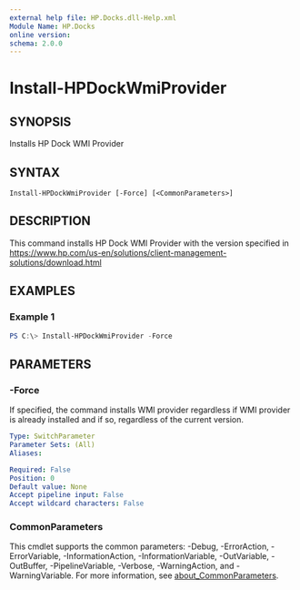 ```yaml
---
external help file: HP.Docks.dll-Help.xml
Module Name: HP.Docks
online version:
schema: 2.0.0
---
```


# Install-HPDockWmiProvider

## SYNOPSIS
Installs HP Dock WMI Provider

## SYNTAX

```
Install-HPDockWmiProvider [-Force] [<CommonParameters>]
```

## DESCRIPTION
This command installs HP Dock WMI Provider with the version specified in https://www.hp.com/us-en/solutions/client-management-solutions/download.html

## EXAMPLES

### Example 1
```powershell
PS C:\> Install-HPDockWmiProvider -Force
```

## PARAMETERS

### -Force
If specified, the command installs WMI provider regardless if WMI provider is already installed and if so, regardless of the current version.

```yaml
Type: SwitchParameter
Parameter Sets: (All)
Aliases:

Required: False
Position: 0
Default value: None
Accept pipeline input: False
Accept wildcard characters: False
```

### CommonParameters
This cmdlet supports the common parameters: -Debug, -ErrorAction, -ErrorVariable, -InformationAction, -InformationVariable, -OutVariable, -OutBuffer, -PipelineVariable, -Verbose, -WarningAction, and -WarningVariable. For more information, see [about_CommonParameters](http://go.microsoft.com/fwlink/?LinkID=113216).
